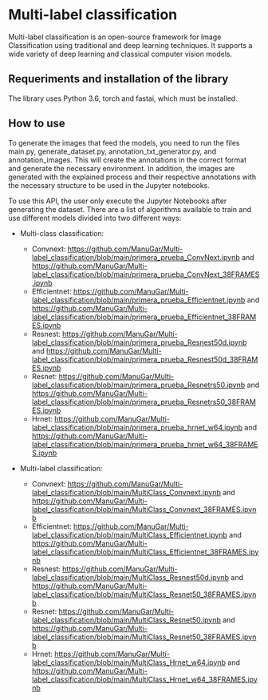 # Multi-label classification
Multi-label classification is an open-source framework for Image Classification using traditional and deep learning techniques. It supports a wide variety of deep learning and classical computer vision models. 



## Requeriments and installation of the library
The library uses Python 3.6, torch and fastai, which must be installed.

## How to use
To generate the images that feed the models, you need to run the files main.py, generate_dataset.py, annotation_txt_generator.py, and annotation_images. This will create the annotations in the correct format and generate the necessary environment. 
In addition, the images are generated with the explained process and their respective annotations with the necessary structure to be used in the Jupyter notebooks.

To use this API, the user only execute the Jupyter Notebooks after generating the dataset. There are a list of algorithms available to train and use different models divided into two different ways:
- Multi-class classification:
    - Convnext: https://github.com/ManuGar/Multi-label_classification/blob/main/primera_prueba_ConvNext.ipynb and https://github.com/ManuGar/Multi-label_classification/blob/main/primera_prueba_ConvNext_38FRAMES.ipynb
    - Efficientnet: https://github.com/ManuGar/Multi-label_classification/blob/main/primera_prueba_Efficientnet.ipynb and https://github.com/ManuGar/Multi-label_classification/blob/main/primera_prueba_Efficientnet_38FRAMES.ipynb
    - Resnest: https://github.com/ManuGar/Multi-label_classification/blob/main/primera_prueba_Resnest50d.ipynb and https://github.com/ManuGar/Multi-label_classification/blob/main/primera_prueba_Resnest50d_38FRAMES.ipynb
    - Resnet: https://github.com/ManuGar/Multi-label_classification/blob/main/primera_prueba_Resnetrs50.ipynb and https://github.com/ManuGar/Multi-label_classification/blob/main/primera_prueba_Resnetrs50_38FRAMES.ipynb
    - Hrnet: https://github.com/ManuGar/Multi-label_classification/blob/main/primera_prueba_hrnet_w64.ipynb and https://github.com/ManuGar/Multi-label_classification/blob/main/primera_prueba_hrnet_w64_38FRAMES.ipynb
 
 - Multi-label classification:
    - Convnext: https://github.com/ManuGar/Multi-label_classification/blob/main/MultiClass_Convnext.ipynb and https://github.com/ManuGar/Multi-label_classification/blob/main/MultiClass_Convnext_38FRAMES.ipynb
    - Efficientnet: https://github.com/ManuGar/Multi-label_classification/blob/main/MultiClass_Efficientnet.ipynb and https://github.com/ManuGar/Multi-label_classification/blob/main/MultiClass_Efficientnet_38FRAMES.ipynb
    - Resnest: https://github.com/ManuGar/Multi-label_classification/blob/main/MultiClass_Resnest50d.ipynb and https://github.com/ManuGar/Multi-label_classification/blob/main/MultiClass_Resnet50_38FRAMES.ipynb
    - Resnet: https://github.com/ManuGar/Multi-label_classification/blob/main/MultiClass_Resnet50.ipynb and https://github.com/ManuGar/Multi-label_classification/blob/main/MultiClass_Resnet50_38FRAMES.ipynb
    - Hrnet: https://github.com/ManuGar/Multi-label_classification/blob/main/MultiClass_Hrnet_w64.ipynb and https://github.com/ManuGar/Multi-label_classification/blob/main/MultiClass_Hrnet_w64_38FRAMES.ipynb
 
   
